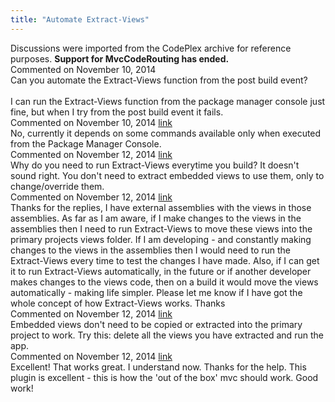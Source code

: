 ```yaml
---
title: "Automate Extract-Views"
---
```

<div class="note">
   Discussions were imported from the CodePlex archive for reference purposes. <b>Support for MvcCodeRouting has ended.</b></div>
<div id="post1320712" class="discussion-comment op">
   <div class="discussion-header">Commented on 
      <time datetime="2014-11-10T14:58:18.8-08:00" title="2014-11-10T14:58:18.8-08:00">November 10, 2014</time>
   </div>
   <div class="discussion-message">Can you automate the Extract-Views function from the post build event?<br />
<br />
I can run the Extract-Views function from the package manager console just fine, but when I try from the post build event it fails.<br />
</div>
</div>
<div id="post1320715" class="discussion-comment">
   <div class="discussion-header">Commented on 
      <time datetime="2014-11-10T15:00:48.61-08:00" title="2014-11-10T15:00:48.61-08:00">November 10, 2014</time> <a href="#post1320715" class="post-link">link</a></div>
   <div class="discussion-message">No, currently it depends on some commands available only when executed from the Package Manager Console.<br />
</div>
</div>
<div id="post1321366" class="discussion-comment">
   <div class="discussion-header">Commented on 
      <time datetime="2014-11-12T11:02:54.487-08:00" title="2014-11-12T11:02:54.487-08:00">November 12, 2014</time> <a href="#post1321366" class="post-link">link</a></div>
   <div class="discussion-message">Why do you need to run Extract-Views everytime you build? It doesn't sound right. You don't need to extract embedded views to use them, only to change/override them.<br />
</div>
</div>
<div id="post1321427" class="discussion-comment">
   <div class="discussion-header">Commented on 
      <time datetime="2014-11-12T12:46:05.973-08:00" title="2014-11-12T12:46:05.973-08:00">November 12, 2014</time> <a href="#post1321427" class="post-link">link</a></div>
   <div class="discussion-message">Thanks for the replies, I have external assemblies with the views in those assemblies.  As far as I am aware, if I make changes to the views in the assemblies then I need to run Extract-Views to move these views into the primary projects views folder.  If I am developing - and constantly making changes to the views in the assemblies then I would need to run the Extract-Views every time to test the changes I have made.  Also, if I can get it to run Extract-Views automatically, in the future or if another developer makes changes to the views code, then on a build it would move the views automatically - making life simpler.  Please let me know if I have got the whole concept of how Extract-Views works.  Thanks<br />
</div>
</div>
<div id="post1321455" class="discussion-comment marked-as-answer">
   <div class="discussion-header">Commented on 
      <time datetime="2014-11-12T13:39:56.627-08:00" title="2014-11-12T13:39:56.627-08:00">November 12, 2014</time> <a href="#post1321455" class="post-link">link</a></div>
   <div class="discussion-message">Embedded views don't need to be copied or extracted into the primary project to work. Try this: delete all the views you have extracted and run the app.<br />
</div>
</div>
<div id="post1321477" class="discussion-comment">
   <div class="discussion-header">Commented on 
      <time datetime="2014-11-12T14:50:09.87-08:00" title="2014-11-12T14:50:09.87-08:00">November 12, 2014</time> <a href="#post1321477" class="post-link">link</a></div>
   <div class="discussion-message">Excellent! That works great. I understand now.  Thanks for the help.  This plugin is excellent - this is how the 'out of the box' mvc should work.  Good work!<br />
</div>
</div>